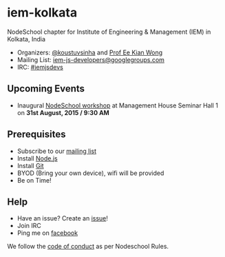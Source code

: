 # iem-kolkata
NodeSchool chapter for Institute of Engineering & Management (IEM) in Kolkata, India

* Organizers: [@koustuvsinha](https://github.com/koustuvsinha) and [Prof Ee Kian Wong](mailto:eekian@iemcal.com)
* Mailing List: [iem-js-developers@googlegroups.com](https://groups.google.com/forum/#!forum/iem-js-developers)
* IRC: [#iemjsdevs](https://webchat.freenode.net/?channels=iemjsdevs)

## Upcoming Events

* Inaugural [NodeSchool workshop](workshop-001.md) at Management House Seminar Hall 1 on **31st August, 2015 / 9:30 AM**

## Prerequisites

* Subscribe to our [mailing list](iem-js-developers@googlegroups.com)
* Install [Node.js](nodejs.org/download)
* Install [Git](https://git-scm.com/downloads)
* BYOD (Bring your own device), wifi will be provided
* Be on Time!

## Help
* Have an issue? Create an [issue](https://github.com/nodeschool/iem-kolkata/issues)!
* Join IRC
* Ping me on [facebook](https://facebook.com/koustuvsinha)

We follow the [code of conduct](codeofconduct.md) as per Nodeschool Rules.
